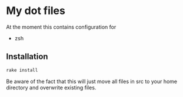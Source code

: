 # My dot files

At the moment this contains configuration for

- zsh

## Installation

```sh
rake install
```

Be aware of the fact that this will just move all files in src to your home directory and overwrite existing files.

